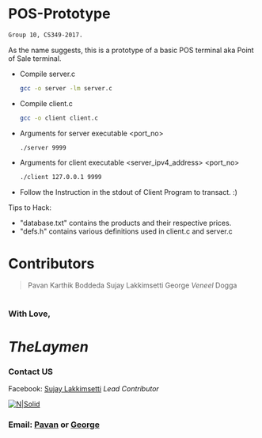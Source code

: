 # POS-Prototype
```sh
Group 10, CS349-2017.
```

As the name suggests, this is a prototype of a basic POS terminal aka Point of Sale terminal.

  - Compile server.c
	```sh
	gcc -o server -lm server.c
	```
  - Compile client.c
	```sh
	gcc -o client client.c
	```
  - Arguments for server executable <executable> <port_no>
	```sh
	./server 9999
	```
  - Arguments for client executable <executable> <server_ipv4_address> <port_no>
	```sh
	./client 127.0.0.1 9999
	```
  - Follow the Instruction in the stdout of Client Program to transact. :) 

Tips to Hack:

  - "database.txt" contains the products and their respective prices.
  - "defs.h" contains various definitions used in client.c and server.c

# Contributors
> Pavan Karthik Boddeda
> Sujay Lakkimsetti
> George *Veneel* Dogga


#
#
### With Love,

# *TheLaymen*

### Contact US
Facebook: [Sujay Lakkimsetti] *Lead Contributor*

[![N|Solid](https://scontent.fdel1-1.fna.fbcdn.net/v/t1.0-9/15241999_1177779025641177_7351531658948306661_n.jpg?oh=53f82265f02286b270a4aaee40c7f51e&oe=59253118)](https://www.facebook.com/sujay.lakkimsetti)
### Email: [Pavan] or [George]
[Sujay Lakkimsetti]: <https://www.facebook.com/sujay.lakkimsetti>
[George]: <mailto://georgeveneeldogga@gmail.com>
[Pavan]: <mailto://pavankarthikboddeda@gmail.com>

